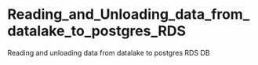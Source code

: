 # Reading_and_Unloading_data_from_datalake_to_postgres_RDS
Reading and unloading data from datalake to postgres RDS DB
